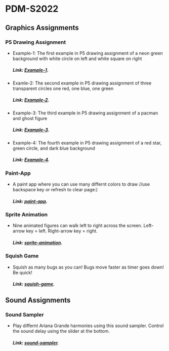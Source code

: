 # PDM-S2022
## Graphics Assignments
### P5 Drawing Assignment
- Example-1: The first example in P5 drawing assignment of a neon green background with white circle on left and white square on right
  ##### Link: [Example-1](https://kantoniosean.github.io/PDM-S2022/Example-1/).
- Examle-2: The second example in P5 drawing assignment of three transparent circles one red, one blue, one green
  ##### Link: [Example-2](https://kantoniosean.github.io/PDM-S2022/Example-2/).
- Example-3: The third example in P5 drawing assignment of a pacman and ghost figure
  ##### Link: [Example-3](https://kantoniosean.github.io/PDM-S2022/Example-3/).
- Example-4: The fourth example in P5 drawing assignment of a red star, green circle, and dark blue background
  ##### Link: [Example-4](https://kantoniosean.github.io/PDM-S2022/Example-4/).
### Paint-App
- A paint app where you can use many differnt colors to draw //use backspace key or refresh to clear page:)
  ##### Link: [paint-app](https://kantoniosean.github.io/PDM-S2022/paint-app/).
### Sprite Animation
- Nine animated figures can walk left to right across the screen. Left-arrow key = left. Right-arrow key = right.
  ##### Link: [sprite-animation](https://kantoniosean.github.io/PDM-S2022/sprite-animation/).
### Squish Game
- Squish as many bugs as you can! Bugs move faster as timer goes down! Be quick!
  ##### Link: [squish-game](https://kantoniosean.github.io/PDM-S2022/squish-game/).
## Sound Assignments
### Sound Sampler
- Play differnt Ariana Grande harmonies using this sound sampler. Control the sound delay using the slider at the bottom.
  ##### Link: [sound-sampler](https://kantoniosean.github.io/PDM-S2022/sampler/).
